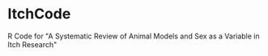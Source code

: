 # ItchCode
R Code for "A Systematic Review of Animal Models and Sex as a Variable in Itch Research"

